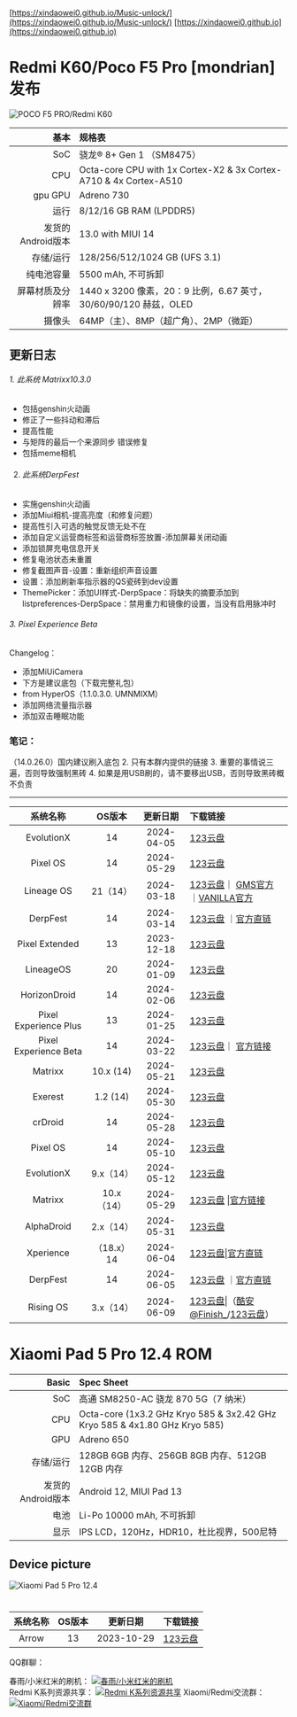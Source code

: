 [https://xindaowei0.github.io/Music-unlock/](https://xindaowei0.github.io/Music-unlock/)
 [https://xindaowei0.github.io](https://xindaowei0.github.io)


# Redmi K60/Poco F5 Pro [mondrian] 发布 

![POCO F5 PRO/Redmi K60](https://cdn.cnbj0.fds.api.mi-img.com/b2c-shopapi-pms/pms_1672220451.18454406.png)

|              基本 | 规格表                                                       |
| ----------------: | :----------------------------------------------------------- |
|               SoC | 骁龙® 8+ Gen 1 （SM8475）                                    |
|               CPU | Octa-core CPU with 1x Cortex-X2 & 3x Cortex-A710 & 4x Cortex-A510 |
|           gpu GPU | Adreno 730                                                   |
|              运行 | 8/12/16 GB RAM (LPDDR5)                                      |
| 发货的Android版本 | 13.0 with MIUI 14                                            |
|         存储/运行 | 128/256/512/1024 GB (UFS 3.1)                                |
|        纯电池容量 | 5500 mAh,  不可拆卸                                          |
|  屏幕材质及分辨率 | 1440 x 3200 像素，20：9 比例，6.67 英寸，30/60/90/120 赫兹，OLED |
|            摄像头 | 64MP（主）、8MP（超广角）、2MP（微距）                       |

 

##  更新日志 
###### 1. 此系统 Matrixx10.3.0 
- 包括genshin火动画  
- 修正了一些抖动和滞后 
- 提高性能 
- 与矩阵的最后一个来源同步 
  错误修复 
- 包括meme相机 

2. ###### 此系统DerpFest 
- 实施genshin火动画 
- 添加Miui相机-提高亮度（和修复问题） 
- 提高性引入可选的触觉反馈无处不在 
- 添加自定义运营商标签和运营商标签放置-添加屏幕关闭动画 
- 添加锁屏充电信息开关 
- 修复电池状态未重置 
- 修复截图声音-设置：重新组织声音设置 
- 设置：添加刷新率指示器的QS瓷砖到dev设置 
- ThemePicker：添加UI样式-DerpSpace：将缺失的摘要添加到listpreferences-DerpSpace：禁用重力和镜像的设置，当没有启用脉冲时 



###### 3. Pixel Experience Beta  
Changelog： 
- 添加MiUiCamera  
- 下方是建议底包（下载完整礼包） 
- from HyperOS（1.1.0.3.0. UMNMIXM） 
- 添加网络流量指示器 
- 添加双击睡眠功能 
### 笔记： 
（14.0.26.0）国内建议刷入底包 
2. 只有本群内提供的链接
3. 重要的事情说三遍，否则导致强制黑砖
4. 如果是用USB刷的，请不要移出USB，否则导致黑砖概不负责

---

|       系统名称        |  OS版本   |  更新日期  | 下载链接                                                     |
| :-------------------: | :-------: | :--------: | :----------------------------------------------------------- |
|      EvolutionX       |    14     | 2024-04-05 | [123云盘](https://www.123pan.com/s/ZSzRVv-lQTPh)             |
|       Pixel OS        |    14     | 2024-05-29 | [123云盘](https://www.123pan.com/s/ZSzRVv-lQTPh)             |
|      Lineage OS       | 21（14）  | 2024-03-18 | [123云盘](https://www.123pan.com/s/ZSzRVv-lQTPh)｜ [GMS官方](https://miracle.girlswithout.top/arian/lineage-20/mondrian/) ｜[VANILLA官方](https://github.com/arian-ota/ota/releases) |
|       DerpFest        |    14     | 2024-03-14 | [123云盘](https://www.123pan.com/s/ZSzRVv-lQTPh) ｜[官方直链](https://kota.klozz.dev/mondrian/DerpFest-14-Official-Stable-mondrian-20240314.zip) |
|    Pixel Extended     |    13     | 2023-12-18 | [123云盘](https://www.123pan.com/s/ZSzRVv-lQTPh)             |
|       LineageOS       |    20     | 2024-01-09 | [123云盘](https://www.123pan.com/s/ZSzRVv-lQTPh)             |
|     HorizonDroid      |    14     | 2024-02-06 | [123云盘](https://www.123pan.com/s/ZSzRVv-lQTPh)             |
| Pixel Experience Plus |    13     | 2024-01-25 | [123云盘](https://www.123pan.com/s/ZSzRVv-lQTPh)             |
| Pixel Experience Beta |    14     | 2024-03-22 | [123云盘](https://www.123pan.com/s/ZSzRVv-lQTPh)｜ [官方链接](https://sourceforge.net/projects/silent-mondrian/files/PixelExperience/fourteen/2024-03-20/PixelExperience_mondrian-14.0-20240320-1702-BETA.zip/download) |
|        Matrixx        | 10.x (14) | 2024-05-21 | [123云盘 ](https://www.123pan.com/s/ZSzRVv-lQTPh)            |
|        Exerest        | 1.2 (14)  | 2024-05-30 | [123云盘](https://www.123pan.com/s/ZSzRVv-lQTPh)             |
|        crDroid        |    14     | 2024-05-28 | [123云盘](https://www.123pan.com/s/ZSzRVv-lQTPh)             |
|       Pixel OS        |    14     | 2024-05-10 | [123云盘](https://www.123pan.com/s/ZSzRVv-lQTPh)             |
|      EvolutionX       | 9.x（14） | 2024-05-12 | [123云盘](https://www.123pan.com/s/ZSzRVv-lQTPh)             |
|       Matrixx       | 10.x（14） | 2024-05-29 | [123云盘](https://www.123pan.com/s/ZSzRVv-lQTPh) \|[官方链接](https://www.projectmatrixx.org/downloads/mondrian) |
|      AlphaDroid       | 2.x（14） | 2024-05-31 | [123云盘](https://www.123pan.com/s/ZSzRVv-lQTPh)             |
|       Xperience       |    （18.x）14    | 2024-06-04 | [123云盘](https://www.123pan.com/s/ZSzRVv-lQTPh)\|[官方直链](http://s1008130569.onlinehome.mx/klozz/downloads/xperience/mondrian/xperience-18.0.0-20240604-NIGHTLY-mondrian.zip) |
|       DerpFest        |    14     | 2024-06-05 | [123云盘](https://www.123pan.com/s/ZSzRVv-lQTPh) ｜[官方直链](http://s1008130569.onlinehome.mx/klozz/downloads/DerpFest-14-Official-Stable-mondrian-20240605.zip) |
|       Rising OS       | 3.x（14） | 2024-06-09 | [123云盘](https://www.123pan.com/s/ZSzRVv-lQTPh)\|（[酷安@Finish_](http://www.coolapk.com/u/22465762)/[123云盘](https://www.123pan.com/s/dKRiVv-059Wh)） |










 #                              

#              **Xiaomi** Pad 5 Pro 12.4 ROM

|             Basic | Spec Sheet                                                   |
| ----------------: | :----------------------------------------------------------- |
|               SoC | 高通 SM8250-AC 骁龙 870 5G（7 纳米）                         |
|               CPU | Octa-core (1x3.2 GHz Kryo 585 & 3x2.42 GHz Kryo 585 & 4x1.80 GHz Kryo 585) |
|               GPU | Adreno 650                                                   |
|         存储/运行 | 128GB 6GB 内存、256GB 8GB 内存、512GB 12GB 内存              |
| 发货的Android版本 | Android 12, MIUI Pad 13                                      |
|              电池 | Li-Po 10000 mAh, 不可拆卸                                    |
|              显示 | IPS LCD，120Hz，HDR10，杜比视界，500尼特                     |

## Device picture

![Xiaomi Pad 5 Pro 12.4](https://cdn.cnbj0.fds.api.mi-img.com/b2c-shopapi-pms/pms_1660138065.01121538.png "Xiaomi Pad 5 Pro 12.4")





 #                              

| 系统名称 | OS版本 |  更新日期  | 下载链接                                         |
| :------: | :----: | :--------: | :----------------------------------------------- |
|  Arrow   |   13   | 2023-10-29 | [123云盘](https://www.123pan.com/s/ZSzRVv-WX3Ph) |

QQ群聊：

春雨/小米红米的刷机： <a target="_blank" href="https://qm.qq.com/cgi-bin/qm/qr?k=FL8_OjObL0hkYErMZx1zQxOGxeNvkcBk&jump_from=webapi&authKey=YDh574EtSpN+3nLef/bz6xc4r1gYvPf0wY5sH62I7+3ciTpFofvIZwsJjF35ouyr"><img border="0" src="//pub.idqqimg.com/wpa/images/group.png" alt="春雨/小米红米的刷机" title="春雨/小米红米的刷机"></a>   
Redmi K系列资源共享：   <a target="_blank" href="https://qm.qq.com/cgi-bin/qm/qr?k=Th4xsRe_Rbl3Cj7fMUtcNGrZiDfVPaWz&jump_from=webapi&authKey=BQ8HJYmC1wHp590q0yf4LvgWGI56l6PeL/2+QuICK/+actyNKCE2zleqMS2iO+4a"><img border="0" src="//pub.idqqimg.com/wpa/images/group.png" alt="Redmi K系列资源共享" title="Redmi K系列资源共享"></a> 
Xiaomi/Redmi交流群：   <a target="_blank" href="https://qm.qq.com/cgi-bin/qm/qr?k=UbiwRmGNDq6KfXRCGZLEjzReHzPVYIb_&jump_from=webapi&authKey=Yuc1bqp3uXtZT6NRYmUAleFA6dUtlKQJpX86R5zkzGIGupfAcecsLQBN4Hq6ypbx"><img border="0" src="//pub.idqqimg.com/wpa/images/group.png" alt="Xiaomi/Redmi交流群" title="Xiaomi/Redmi交流群"></a>
